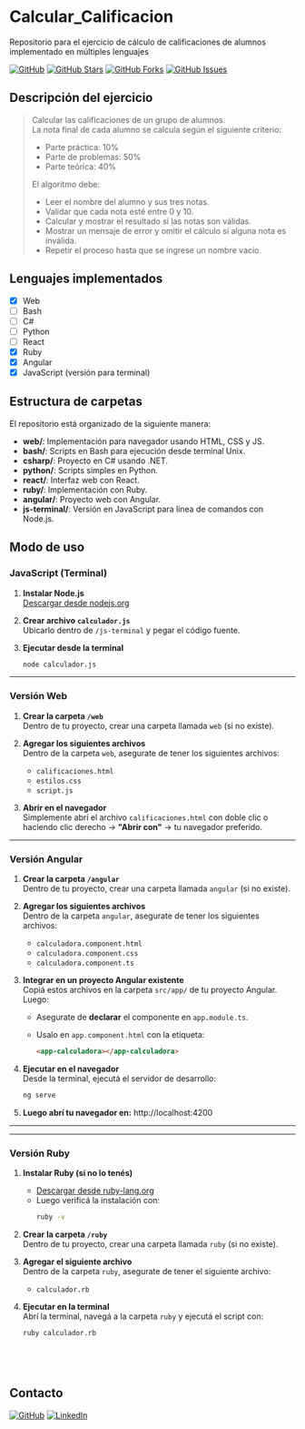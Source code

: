 # Calcular_Calificacion
Repositorio para el ejercicio de cálculo de calificaciones de alumnos implementado en múltiples lenguajes

[![GitHub](https://img.shields.io/github/last-commit/FedE-URU/Calcular_Calificacion?style=flat-square)](https://github.com/FedE-URU/Calcular_Calificacion)
[![GitHub Stars](https://img.shields.io/github/stars/FedE-URU/Calcular_Calificacion?style=flat-square)](https://github.com/FedE-URU/Calcular_Calificacion/stargazers)
[![GitHub Forks](https://img.shields.io/github/forks/FedE-URU/Calcular_Calificacion?style=flat-square)](https://github.com/FedE-URU/Calcular_Calificacion/network/members)
[![GitHub Issues](https://img.shields.io/github/issues/FedE-URU/Calcular_Calificacion?style=flat-square)](https://github.com/FedE-URU/Calcular_Calificacion/issues)

## Descripción del ejercicio

> Calcular las calificaciones de un grupo de alumnos.  
> La nota final de cada alumno se calcula según el siguiente criterio:
> 
> - Parte práctica: 10%  
> - Parte de problemas: 50%  
> - Parte teórica: 40%
> 
> El algoritmo debe:
> - Leer el nombre del alumno y sus tres notas.
> - Validar que cada nota esté entre 0 y 10.
> - Calcular y mostrar el resultado si las notas son válidas.
> - Mostrar un mensaje de error y omitir el cálculo si alguna nota es inválida.
> - Repetir el proceso hasta que se ingrese un nombre vacío.

## Lenguajes implementados

- [x] Web
- [ ] Bash
- [ ] C#
- [ ] Python
- [ ] React
- [x] Ruby
- [x] Angular
- [x] JavaScript (versión para terminal)

## Estructura de carpetas

El repositorio está organizado de la siguiente manera:

- **web/**: Implementación para navegador usando HTML, CSS y JS.
- **bash/**: Scripts en Bash para ejecución desde terminal Unix.
- **csharp/**: Proyecto en C# usando .NET.
- **python/**: Scripts simples en Python.
- **react/**: Interfaz web con React.
- **ruby/**: Implementación con Ruby.
- **angular/**: Proyecto web con Angular.
- **js-terminal/**: Versión en JavaScript para línea de comandos con Node.js.

## Modo de uso

### JavaScript (Terminal)

1. **Instalar Node.js**  
   [Descargar desde nodejs.org](https://nodejs.org)

2. **Crear archivo `calculador.js`**  
   Ubicarlo dentro de `/js-terminal` y pegar el código fuente.

3. **Ejecutar desde la terminal**  
   ```bash
   node calculador.js

---

### Versión Web

1. **Crear la carpeta `/web`**  
   Dentro de tu proyecto, crear una carpeta llamada `web` (si no existe).

2. **Agregar los siguientes archivos**  
   Dentro de la carpeta `web`, asegurate de tener los siguientes archivos:
   - `calificaciones.html`
   - `estilos.css`
   - `script.js`

3. **Abrir en el navegador**  
   Simplemente abrí el archivo `calificaciones.html` con doble clic o haciendo clic derecho → **"Abrir con"** → tu navegador preferido.

---

### Versión Angular

1. **Crear la carpeta `/angular`**  
   Dentro de tu proyecto, crear una carpeta llamada `angular` (si no existe).

2. **Agregar los siguientes archivos**  
   Dentro de la carpeta `angular`, asegurate de tener los siguientes archivos:
   - `calculadora.component.html`
   - `calculadora.component.css`
   - `calculadora.component.ts`

3. **Integrar en un proyecto Angular existente**  
   Copiá estos archivos en la carpeta `src/app/` de tu proyecto Angular.  
   Luego:

   - Asegurate de **declarar** el componente en `app.module.ts`.
   - Usalo en `app.component.html` con la etiqueta:

     ```html
     <app-calculadora></app-calculadora>
     ```

4. **Ejecutar en el navegador**  
   Desde la terminal, ejecutá el servidor de desarrollo:

   ```bash
   ng serve
5. **Luego abrí tu navegador en:**
   http://localhost:4200

---
---

### Versión Ruby

1. **Instalar Ruby (si no lo tenés)**
   - [Descargar desde ruby-lang.org](https://www.ruby-lang.org/es/downloads/)
   - Luego verificá la instalación con:
     ```bash
     ruby -v
     ```

2. **Crear la carpeta `/ruby`**  
   Dentro de tu proyecto, crear una carpeta llamada `ruby` (si no existe).

3. **Agregar el siguiente archivo**  
   Dentro de la carpeta `ruby`, asegurate de tener el siguiente archivo:
   - `calculador.rb`

4. **Ejecutar en la terminal**  
   Abrí la terminal, navegá a la carpeta `ruby` y ejecutá el script con:

   ```bash
   ruby calculador.rb



   


## Contacto

[![GitHub](https://img.shields.io/badge/GitHub-FedE--URU-blue?style=flat-square&logo=github)](https://github.com/FedE-URU)
[![LinkedIn](https://img.shields.io/badge/LinkedIn-federicoesteves-blue?style=flat-square&logo=linkedin&logoColor=white)](https://www.linkedin.com/in/federicoesteves)
